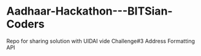 # Aadhaar-Hackathon---BITSian-Coders
Repo for sharing solution with UIDAI vide Challenge#3 Address Formatting API
